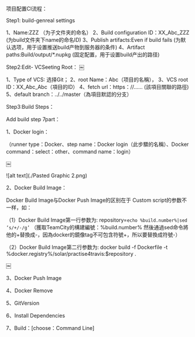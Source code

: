 项目配置CI流程：

Step1: build-genreal settings


1、Name:ZZZ （为子文件夹的命名）
2、Build configuration ID：XX_Abc_ZZZ  (为build文件夹下name的命名ID)
3、Publish artifacts:Even if build fails (为默认选项，用于设置推送build产物到服务器的条件)
4、Artifact paths:Build/output/*.nupkg (固定配置，用于设置build产出的路径)


Step2:Edit- VCSeeting Root：
￼

1、Type of VCS: 选择Git；
2、root Name：Abc（项目的名稱），
3、VCS root ID：XX_Abc_Abc（項目的ID）
4、fetch url：https：//…… (該項目關聯的路徑)
5、default branch：../../master（為項目默認的分支）

Step3:Build Steps：

Add build step 7part：

1、Docker login：

（runner type：Docker、step name：Docker login（此步驟的名稱）、Docker command：select：other、command name：login）

￼

![alt text](./Pasted Graphic 2.png)


2、Docker Build Image：

Docker Build Image与Docker Push Image的区别在于 Custom script的参数不一样，如：

（1）Docker Build Image第一行参数为:
repository=`echo %build.number%|sed ’s/+/-/g’`
（獲取TeamCity的構建編號：%build.number%  然後通過sed命令將他的+替換成-，因為docker的鏡像tag不可包含符號+，所以要替換成符號-）

（2）Docker Build Image第二行参数为:
docker build -f Dockerfile -t %docker.registry%/solar/practise4travis:$repository .

￼

3、Docker Push Image

4、Docker Remove

5、GitVersion

6、Install Dependencies

7、Build：[choose：Command Line]
